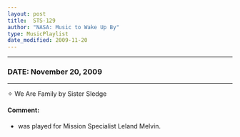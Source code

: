 ```yaml
---
layout: post
title:  STS-129
author: "NASA: Music to Wake Up By"
type: MusicPlaylist
date_modified: 2009-11-20
---
```


----
### DATE: November 20, 2009
----
✧ We Are Family by Sister Sledge

#### Comment:
* was played for Mission Specialist Leland Melvin.
